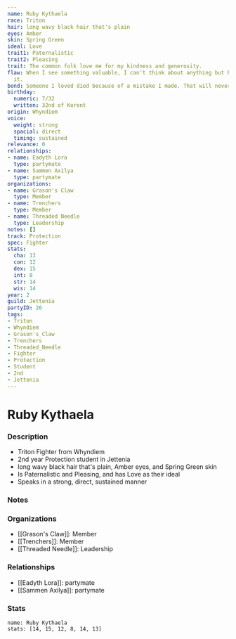 ```yaml
---
name: Ruby Kythaela
race: Triton
hair: long wavy black hair that's plain
eyes: Amber
skin: Spring Green
ideal: Love
trait1: Paternalistic
trait2: Pleasing
trait: The common folk love me for my kindness and generosity.
flaw: When I see something valuable, I can't think about anything but how to steal
  it.
bond: Someone I loved died because of a mistake I made. That will never happen again.
birthday:
  numeric: 7/32
  written: 32nd of Korent
origin: Whyndiem
voice:
  weight: strong
  spacial: direct
  timing: sustained
relevance: 0
relationships:
- name: Eadyth Lora
  type: partymate
- name: Sammen Axilya
  type: partymate
organizations:
- name: Grason's Claw
  type: Member
- name: Trenchers
  type: Member
- name: Threaded Needle
  type: Leadership
notes: []
track: Protection
spec: Fighter
stats:
  cha: 13
  con: 12
  dex: 15
  int: 8
  str: 14
  wis: 14
year: 2
guild: Jettenia
partyID: 26
tags:
- Triton
- Whyndiem
- Grason's_Claw
- Trenchers
- Threaded_Needle
- Fighter
- Protection
- Student
- 2nd
- Jettenia
---
```

# Ruby Kythaela
### Description
- Triton Fighter from Whyndiem
- 2nd year Protection student in Jettenia
- long wavy black hair that's plain, Amber eyes, and Spring Green skin
- Is Paternalistic and Pleasing, and has Love as their ideal
- Speaks in a strong, direct, sustained manner

### Notes

### Organizations
- [[Grason's Claw]]: Member
- [[Trenchers]]: Member
- [[Threaded Needle]]: Leadership

### Relationships
- [[Eadyth Lora]]: partymate
- [[Sammen Axilya]]: partymate

### Stats
```statblock
name: Ruby Kythaela
stats: [14, 15, 12, 8, 14, 13]
```